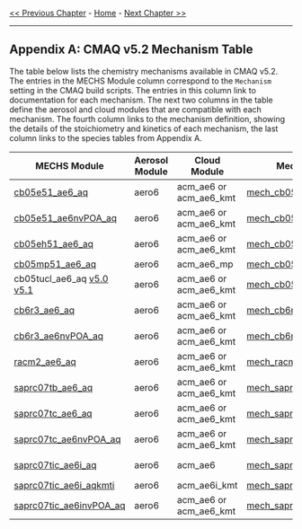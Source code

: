 <!-- BEGIN COMMENT -->

[<< Previous Chapter](CMAQ_OGD_ch13_support.md) - [Home](README.md) - [Next Chapter >>](CMAQ_OGD_glossary.md)

<!-- END COMMENT -->

* * *

## Appendix A: CMAQ v5.2 Mechanism Table 
The table below lists the chemistry mechanisms available in CMAQ v5.2.  The entries in the MECHS Module column correspond to the `Mechanism` setting in the CMAQ build scripts. The entries in this column link to documentation for each mechanism.   The next two columns in the table define the aerosol and cloud modules that are compatible with each mechanism. The fourth column links to the mechanism definition, showing the details of the stoichiometry and kinetics of each mechanism, the last column links to the species tables from Appendix A.

|**MECHS Module**|**Aerosol Module**|**Cloud Module**|**Mechanism Definition**|**Species Table**|
|----------------------------------------------------------|------------------|-----------------------|--------------------|---------------------------|
| [cb05e51_ae6_aq](https://www.airqualitymodeling.org/index.php/CMAQ_v5.1_CB05_updates) | aero6 | acm_ae6 or acm_ae6_kmt|[mech_cb05e51_ae6_aq.def](../../CCTM/src/MECHS/cb05e51_ae6_aq/mech_cb05e51_ae6_aq.def)|[**Table A1**](./Appendix_A/cb05e51_ae6_aq/cb05e51_ae6_aq_species_table.md)|
| [cb05e51_ae6nvPOA_aq](SemiVolPOA_pcSOA.md) | aero6 | acm_ae6 or acm_ae6_kmt|[mech_cb05e51_ae6nvPOA_aq.def](../../CCTM/src/MECHS/cb05e51_ae6nvPOA_aq/mech_cb05e51_ae6nvPOA_aq.def) | |
| [cb05eh51_ae6_aq](Halogen_Chemistry.md) | aero6 | acm_ae6 or acm_ae6_kmt| [mech_cb05eh51_ae6_aq.def](../../CCTM/src/MECHS/cb05eh51_ae6_aq/mech_cb05eh51_ae6_aq.def) | |
| [cb05mp51_ae6_aq](https://www.airqualitymodeling.org/index.php/CMAQ_v5.1_cb05mp51_ae6_aq) | aero6 | acm_ae6_mp|[mech_cb05mp51_ae6_aq.def](../../CCTM/src/MECHS/cb05mp51_ae6_aq/mech_cb05mp51_ae6_aq.def) | |
| cb05tucl_ae6_aq [v5.0](https://www.airqualitymodeling.org/index.php/CMAQv5.0_Chemistry_Notes#CB05TUCL) [v5.1](https://www.airqualitymodeling.org/index.php/CMAQ_v5.1_CB05_updates#CB05tucl_Mechanism_Updates) | aero6 | acm_ae6 or acm_ae6_kmt|[mech_cb05tucl_ae6_aq.def](../../CCTM/src/MECHS/cb05tucl_ae6_aq/mech_cb05tucl_ae6_aq.def) |[**Table A2**](./Appendix_A/cb05tucl/cb05tucl_species_table.md)|
| [cb6r3_ae6_aq](CB6_release_notes.md) | aero6 | acm_ae6 or acm_ae6_kmt| [mech_cb6r3_ae6_aq.def](../../CCTM/src/MECHS/cb6r3_ae6_aq/mech_cb6r3_ae6_aq.def) |[**Table A3**](./Appendix_A/cb6r3_ae6_aq/CB6_species_table.md)|
| [cb6r3_ae6nvPOA_aq](SemiVolPOA_pcSOA.md) | aero6 | acm_ae6 or acm_ae6_kmt|[mech_cb6r3_ae6nvPOA_aq.def](../../CCTM/src/MECHS/cb6r3_ae6nvPOA_aq/mech_cb6r3_ae6nvPOA_aq.def) | |
| [racm2_ae6_aq](https://www.airqualitymodeling.org/index.php/CMAQv5.0.2_gas-phase_chemistry#New_Mechanism:_RACM2) | aero6 | acm_ae6 or acm_ae6_kmt|[mech_racm2_ae6_aq.def](../../CCTM/src/MECHS/racm2_ae6_aq/mech_racm2_ae6_aq.def) |[**Table A4**](./Appendix_A/racm2_ae6_aq/racm2_ae6_aq_species_table.md)|
| [saprc07tb_ae6_aq](https://www.airqualitymodeling.org/index.php/CMAQv5.0_Chemistry_Notes#SAPRC07T) | aero6 | acm_ae6 or acm_ae6_kmt|[mech_saprc07tb_ae6_aq.def](../../CCTM/src/MECHS/saprc07tb_ae6_aq/mech_saprc07tb_ae6_aq.def) |[**Table A5**](./Appendix_A/saprc07tb_ae6_aq/saprc07tb_ae6_aq_species_table.md)|
| [saprc07tc_ae6_aq](https://www.airqualitymodeling.org/index.php/CMAQv5.0_Chemistry_Notes#SAPRC07T) | aero6 | acm_ae6 or acm_ae6_kmt| [mech_saprc07tc_ae6_aq.def](../../CCTM/src/MECHS/saprc07tc_ae6_aq/mech_saprc07tc_ae6_aq.def) |[**Table A6**](./Appendix_A/saprc07tc_ae6_aq/saprc07tc_ae6_aq_species_table.md)|
| [saprc07tc_ae6nvPOA_aq](SemiVolPOA_pcSOA.md) | aero6 | acm_ae6 or acm_ae6_kmt|[mech_saprc07tc_ae6nvPOA_aq.def](../../CCTM/src/MECHS/saprc07tc_ae6nvPOA_aq/mech_saprc07tc_ae6nvPOA_aq.def) | |
| [saprc07tic_ae6i_aq](https://www.airqualitymodeling.org/index.php/CMAQ_v5.1_SAPRC07tic_AE6i) | aero6 | acm_ae6|[mech_saprc07tic_ae6i_aq.def](../../CCTM/src/MECHS/saprc07tic_ae6i_aq/mech_saprc07tic_ae6i_aq.def) |[**Table A7**](./Appendix_A/saprc07tic_ae6i_aq/saprc07tic_ae6i_aq_species_table.md)|
| [saprc07tic_ae6i_aqkmti](https://www.airqualitymodeling.org/index.php/CMAQv5.1_Aqueous_Chemistry#Additional_options_associated_with_AQCHEM-KMT.28I.29) | aero6 | acm_ae6i_kmt|[mech_saprc07tic_ae6i_aqkmti.def](../../CCTM/src/MECHS/saprc07tic_ae6i_aqkmti/mech_saprc07tic_ae6i_aq.def) | |
| [saprc07tic_ae6invPOA_aq](SemiVolPOA_pcSOA.md) | aero6 | acm_ae6 or acm_ae6_kmt|[mech_saprc07tic_ae6invPOA_aq.def](../../CCTM/src/MECHS/saprc07tic_ae6invPOA_aq/mech_saprc07tic_ae6invPOA_aq.def) | |
